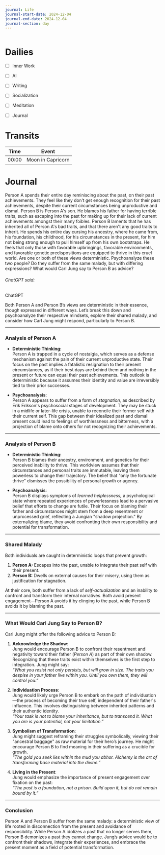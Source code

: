 ```yaml
---
journal: Life
journal-start-date: 2024-12-04
journal-end-date: 2024-12-04
journal-section: day
---
```


```calendar-nav
```

# Dailies

- [ ] Inner Work
- [ ] AI
- [ ] Writing
- [ ] Socialization
- [ ] Meditation
- [ ] Journal


# Transits
| Time | Event |
|------|-------|
| 00:00 | Moon in Capricorn |

# Journal


Person A spends their entire day reminiscing about the past, on their past achievements. They feel like they don't get enough recognition for their past achievements, despite their current circumstances being unproductive and dismal. Person B is Person A's son. He blames his father for having terrible traits, such as escaping into the past for making up for their lack of current achievements amongst their many foibles. Person B laments that he has inherited all of Person A's bad traits, and that there aren't any good traits to inherit. He spends his entire day cursing his ancestry, where he came from, his foundation, his childhood, for his circumstances in the present, for him not being strong enough to pull himself up from his own bootstraps. He feels that only those with favorable upbringings, favorable environments, and favorable genetic predispositions are equipped to thrive in this cruel world. Are one or both of these views deterministic. Psychoanalyze these two people? Do they suffer from the same malady, but with differing expressions? What would Carl Jung say to Person B as advice?

###### ChatGPT said:

ChatGPT

Both Person A and Person B’s views are deterministic in their essence, though expressed in different ways. Let’s break this down and psychoanalyze their respective mindsets, explore their shared malady, and consider how Carl Jung might respond, particularly to Person B.

---

### **Analysis of Person A**

- **Deterministic Thinking**:  
    Person A is trapped in a cycle of nostalgia, which serves as a defense mechanism against the pain of their current unproductive state. Their focus on the past implies a fatalistic resignation to their present circumstances, as if their best days are behind them and nothing in the present or future can equal their past achievements. This outlook is deterministic because it assumes their identity and value are irreversibly tied to their prior successes.
    
- **Psychoanalysis**:  
    Person A appears to suffer from a form of _stagnation,_ as described by Erik Erikson's psychosocial stages of development. They may be stuck in a midlife or later-life crisis, unable to reconcile their former self with their current self. This gap between their idealized past and dismal present could lead to feelings of worthlessness and bitterness, with a projection of blame onto others for not recognizing their achievements.
    

---

### **Analysis of Person B**

- **Deterministic Thinking**:  
    Person B blames their ancestry, environment, and genetics for their perceived inability to thrive. This worldview assumes that their circumstances and personal traits are immutable, leaving them powerless to change their trajectory. The belief that "only the fortunate thrive" dismisses the possibility of personal growth or agency.
    
- **Psychoanalysis**:  
    Person B displays symptoms of _learned helplessness,_ a psychological state where repeated experiences of powerlessness lead to a pervasive belief that efforts to change are futile. Their focus on blaming their father and circumstances might stem from a deep resentment or unprocessed grief, reflecting a Jungian "shadow projection." By externalizing blame, they avoid confronting their own responsibility and potential for transformation.
    

---

### **Shared Malady**

Both individuals are caught in deterministic loops that prevent growth:

1. **Person A:** Escapes into the past, unable to integrate their past self with their present.
2. **Person B:** Dwells on external causes for their misery, using them as justification for stagnation.

At their core, both suffer from a lack of _self-actualization_ and an inability to confront and transform their internal narratives. Both avoid present engagement—Person A avoids it by clinging to the past, while Person B avoids it by blaming the past.

---

### **What Would Carl Jung Say to Person B?**

Carl Jung might offer the following advice to Person B:

1. **Acknowledge the Shadow**:  
    Jung would encourage Person B to confront their resentment and negativity toward their father (_Person A_) as part of their own shadow. Recognizing that these traits exist within themselves is the first step to integration. Jung might say:  
    _“What you resist not only persists, but will grow in size. The traits you despise in your father live within you. Until you own them, they will control you.”_
    
2. **Individuation Process**:  
    Jung would likely urge Person B to embark on the path of individuation—the process of becoming their true self, independent of their father's influence. This involves distinguishing between inherited patterns and their authentic identity.  
    _“Your task is not to blame your inheritance, but to transcend it. What you are is your potential, not your limitation.”_
    
3. **Symbolism of Transformation**:  
    Jung might suggest reframing their struggles symbolically, viewing their "ancestral baggage" as raw material for their hero’s journey. He might encourage Person B to find meaning in their suffering as a crucible for growth.  
    _“The gold you seek lies within the mud you abhor. Alchemy is the art of transforming base material into the divine.”_
    
4. **Living in the Present**:  
    Jung would emphasize the importance of present engagement over fixation on the past:  
    _“The past is a foundation, not a prison. Build upon it, but do not remain bound by it.”_
    

---

### **Conclusion**

Person A and Person B suffer from the same malady: a deterministic view of life rooted in disconnection from the present and avoidance of responsibility. While Person A idolizes a past that no longer serves them, Person B demonizes a past they cannot change. Jung’s advice would be to confront their shadows, integrate their experiences, and embrace the present moment as a field of potential transformation.
